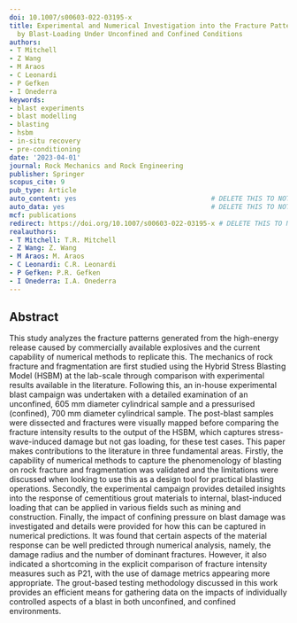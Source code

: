 ```yaml
---
doi: 10.1007/s00603-022-03195-x
title: Experimental and Numerical Investigation into the Fracture Patterns Induced
  by Blast-Loading Under Unconfined and Confined Conditions
authors:
- T Mitchell
- Z Wang
- M Araos
- C Leonardi
- P Gefken
- I Onederra
keywords:
- blast experiments
- blast modelling
- blasting
- hsbm
- in-situ recovery
- pre-conditioning
date: '2023-04-01'
journal: Rock Mechanics and Rock Engineering
publisher: Springer
scopus_cite: 9
pub_type: Article
auto_content: yes                                  # DELETE THIS TO NOT AUTO GENERATE CONTENT
auto_data: yes                                     # DELETE THIS TO NOT AUTO GENERATE METADATA
mcf: publications
redirect: https://doi.org/10.1007/s00603-022-03195-x # DELETE THIS TO NOT REDIRECT
realauthors:
- T Mitchell: T.R. Mitchell
- Z Wang: Z. Wang
- M Araos: M. Araos
- C Leonardi: C.R. Leonardi
- P Gefken: P.R. Gefken
- I Onederra: I.A. Onederra
---
```



## Abstract
This study analyzes the fracture patterns generated from the high-energy release caused by commercially available explosives and the current capability of numerical methods to replicate this. The mechanics of rock fracture and fragmentation are first studied using the Hybrid Stress Blasting Model (HSBM) at the lab-scale through comparison with experimental results available in the literature. Following this, an in-house experimental blast campaign was undertaken with a detailed examination of an unconfined, 605 mm diameter cylindrical sample and a pressurised (confined), 700 mm diameter cylindrical sample. The post-blast samples were dissected and fractures were visually mapped before comparing the fracture intensity results to the output of the HSBM, which captures stress-wave-induced damage but not gas loading, for these test cases. This paper makes contributions to the literature in three fundamental areas. Firstly, the capability of numerical methods to capture the phenomenology of blasting on rock fracture and fragmentation was validated and the limitations were discussed when looking to use this as a design tool for practical blasting operations. Secondly, the experimental campaign provides detailed insights into the response of cementitious grout materials to internal, blast-induced loading that can be applied in various fields such as mining and construction. Finally, the impact of confining pressure on blast damage was investigated and details were provided for how this can be captured in numerical predictions. It was found that certain aspects of the material response can be well predicted through numerical analysis, namely, the damage radius and the number of dominant fractures. However, it also indicated a shortcoming in the explicit comparison of fracture intensity measures such as P21, with the use of damage metrics appearing more appropriate. The grout-based testing methodology discussed in this work provides an efficient means for gathering data on the impacts of individually controlled aspects of a blast in both unconfined, and confined environments.
